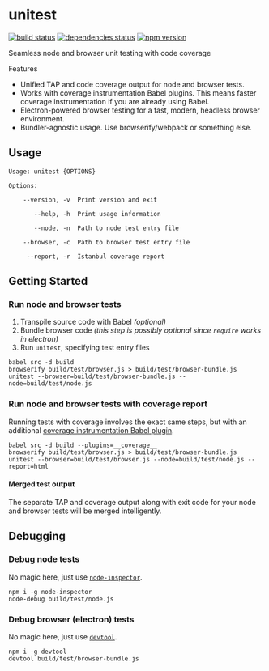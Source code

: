 # unitest

[![build status][build-badge]][build-href]
[![dependencies status][deps-badge]][deps-href]
[![npm version][npm-badge]][npm-href]

Seamless node and browser unit testing with code coverage

Features

- Unified TAP and code coverage output for node and browser tests.
- Works with coverage instrumentation Babel plugins. This means faster coverage  instrumentation if you are already using Babel.
- Electron-powered browser testing for a fast, modern, headless browser environment.
- Bundler-agnostic usage. Use browserify/webpack or something else.

## Usage
```
Usage: unitest {OPTIONS}

Options:

    --version, -v  Print version and exit

       --help, -h  Print usage information

       --node, -n  Path to node test entry file

    --browser, -c  Path to browser test entry file

     --report, -r  Istanbul coverage report
```

## Getting Started

### Run node and browser tests

1. Transpile source code with Babel *(optional)*
2. Bundle browser code *(this step is possibly optional since `require` works in electron)*
3. Run `unitest`, specifying test entry files

```
babel src -d build
browserify build/test/browser.js > build/test/browser-bundle.js
unitest --browser=build/test/browser-bundle.js --node=build/test/node.js
```

### Run node and browser tests with coverage report

Running tests with coverage involves the exact same steps, but with an additional [coverage instrumentation Babel plugin](https://github.com/dtinth/babel-plugin-__coverage__).

```
babel src -d build --plugins=__coverage__
browserify build/test/browser.js > build/test/browser-bundle.js
unitest --browser=build/test/browser.js --node=build/test/node.js --report=html
```

#### Merged test output

The separate TAP and coverage output along with exit code for your node and browser tests will be merged intelligently.

## Debugging

### Debug node tests

No magic here, just use [`node-inspector`](https://github.com/node-inspector/node-inspector).

```
npm i -g node-inspector
node-debug build/test/node.js
```

### Debug browser (electron) tests

No magic here, just use [`devtool`](https://github.com/Jam3/devtool).

```
npm i -g devtool
devtool build/test/browser-bundle.js
```

[build-badge]: https://travis-ci.org/rtsao/unitest.svg?branch=master
[build-href]: https://travis-ci.org/rtsao/unitest
[deps-badge]: https://david-dm.org/rtsao/unitest.svg
[deps-href]: https://david-dm.org/rtsao/unitest
[npm-badge]: https://badge.fury.io/js/unitest.svg
[npm-href]: https://www.npmjs.com/package/unitest
